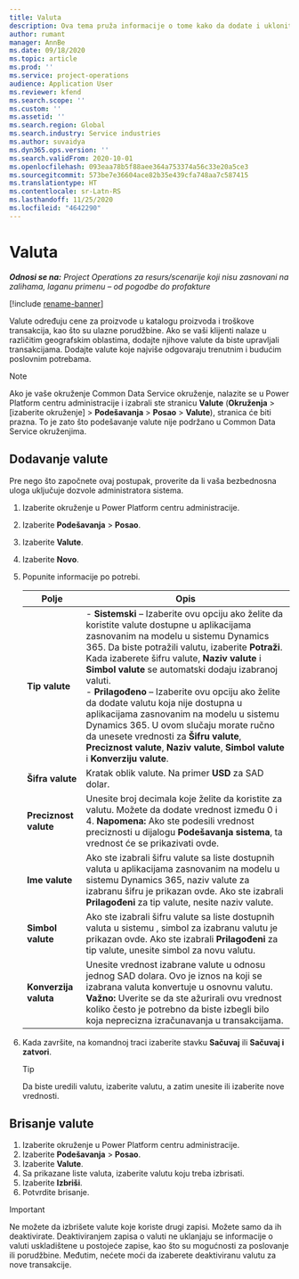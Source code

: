 ```yaml
---
title: Valuta
description: Ova tema pruža informacije o tome kako da dodate i uklonite tipove valuta u projektnim operacijama.
author: rumant
manager: AnnBe
ms.date: 09/18/2020
ms.topic: article
ms.prod: ''
ms.service: project-operations
audience: Application User
ms.reviewer: kfend
ms.search.scope: ''
ms.custom: ''
ms.assetid: ''
ms.search.region: Global
ms.search.industry: Service industries
ms.author: suvaidya
ms.dyn365.ops.version: ''
ms.search.validFrom: 2020-10-01
ms.openlocfilehash: 093eaa78b5f88aee364a753374a56c33e20a5ce3
ms.sourcegitcommit: 573be7e36604ace82b35e439cfa748aa7c587415
ms.translationtype: HT
ms.contentlocale: sr-Latn-RS
ms.lasthandoff: 11/25/2020
ms.locfileid: "4642290"
---
```

# <a name="currency"></a>Valuta

_**Odnosi se na:** Project Operations za resurs/scenarije koji nisu zasnovani na zalihama, laganu primenu – od pogodbe do profakture_

[!include [rename-banner](~/includes/cc-data-platform-banner.md)]

Valute određuju cene za proizvode u katalogu proizvoda i troškove transakcija, kao što su ulazne porudžbine. Ako se vaši klijenti nalaze u različitim geografskim oblastima, dodajte njihove valute da biste upravljali transakcijama. Dodajte valute koje najviše odgovaraju trenutnim i budućim poslovnim potrebama.  

> [!NOTE]
> Ako je vaše okruženje Common Data Service okruženje, nalazite se u Power Platform centru administracije i izabrali ste stranicu **Valute** (**Okruženja** > [izaberite okruženje] > **Podešavanja** > **Posao** > **Valute**), stranica će biti prazna. To je zato što podešavanje valute nije podržano u Common Data Service okruženjima.

## <a name="add-a-currency"></a>Dodavanje valute  
Pre nego što započnete ovaj postupak, proverite da li vaša bezbednosna uloga uključuje dozvole administratora sistema. 

1. Izaberite okruženje u Power Platform centru administracije. 
2. Izaberite **Podešavanja** > **Posao**.
3. Izaberite **Valute**.  
4. Izaberite **Novo**.  
5. Popunite informacije po potrebi.  


   |          Polje          |                                                                                                                                                                                                                                                                                                                                                                            Opis                                                                                                                                                                                                                                                                                                                                                                            |
   |-------------------------|-------------------------------------------------------------------------------------------------------------------------------------------------------------------------------------------------------------------------------------------------------------------------------------------------------------------------------------------------------------------------------------------------------------------------------------------------------------------------------------------------------------------------------------------------------------------------------------------------------------------------------------------------------------------------------------------------------------------------------------------------------------------|
   |    **Tip valute**    | - **Sistemski** – Izaberite ovu opciju ako želite da koristite valute dostupne u aplikacijama zasnovanim na modelu u sistemu Dynamics 365. Da biste potražili valutu, izaberite **Potraži**. Kada izaberete šifru valute, **Naziv valute** i **Simbol valute** se automatski dodaju izabranoj valuti.<br />- **Prilagođeno** – Izaberite ovu opciju ako želite da dodate valutu koja nije dostupna u aplikacijama zasnovanim na modelu u sistemu Dynamics 365. U ovom slučaju morate ručno da unesete vrednosti za **Šifru valute**, **Preciznost valute**, **Naziv valute**, **Simbol valute** i **Konverziju valute**. |
   |    **Šifra valute**    |                                                                                                                                                                                                                                                                                                                                            Kratak oblik valute. Na primer **USD** za SAD dolar.                                                                                                                                                                                                                                                                                                                                            |
   | **Preciznost valute**  |                                                                                                                                                                                  Unesite broj decimala koje želite da koristite za valutu.  Možete da dodate vrednost između 0 i 4. **Napomena:** Ako ste podesili vrednost preciznosti u dijalogu **Podešavanja sistema**, ta vrednost će se prikazivati ovde.                                                                                                                                                                                  |
   |    **Ime valute**    |                                                                                                                                                                                                                                         Ako ste izabrali šifru valute sa liste dostupnih valuta u aplikacijama zasnovanim na modelu u sistemu Dynamics 365, naziv valute za izabranu šifru je prikazan ovde. Ako ste izabrali **Prilagođeni** za tip valute, nesite naziv valute.                                                                                                                                                                                                                                          |
   |   **Simbol valute**   |                                                                                                                                                                                                                                                                      Ako ste izabrali šifru valute sa liste dostupnih valuta u sistemu , simbol za izabranu valutu je prikazan ovde. Ako ste izabrali **Prilagođeni** za tip valute, unesite simbol za novu valutu.                                                                                                                                                                                                                                                                       |
   | **Konverzija valuta** |                                                                                                                                                                                                                                     Unesite vrednost izabrane valute u odnosu jednog SAD dolara. Ovo je iznos na koji se izabrana valuta konvertuje u osnovnu valutu. **Važno:** Uverite se da ste ažurirali ovu vrednost koliko često je potrebno da biste izbegli bilo koja neprecizna izračunavanja u transakcijama.                                                                                                                                                                                                                                      |


6. Kada završite, na komandnoj traci izaberite stavku **Sačuvaj** ili **Sačuvaj i zatvori**.  

   > [!TIP]
   >  Da biste uredili valutu, izaberite valutu, a zatim unesite ili izaberite nove vrednosti.  

## <a name="delete-a-currency"></a>Brisanje valute  

1. Izaberite okruženje u Power Platform centru administracije. 
2. Izaberite **Podešavanja** > **Posao**.
3. Izaberite **Valute**.  
4. Sa prikazane liste valuta, izaberite valutu koju treba izbrisati.  
5. Izaberite **Izbriši**.  
6. Potvrdite brisanje.  

> [!IMPORTANT]
>  Ne možete da izbrišete valute koje koriste drugi zapisi. Možete samo da ih deaktivirate. Deaktiviranjem zapisa o valuti ne uklanjaju se informacije o valuti uskladištene u postojeće zapise, kao što su mogućnosti za poslovanje ili porudžbine. Međutim, nećete moći da izaberete deaktiviranu valutu za nove transakcije.  
